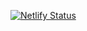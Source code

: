 [![Netlify Status](https://api.netlify.com/api/v1/badges/2171f316-df4a-46b2-bfeb-ec2fca10ca57/deploy-status)](https://app.netlify.com/sites/jsosinski/deploys)